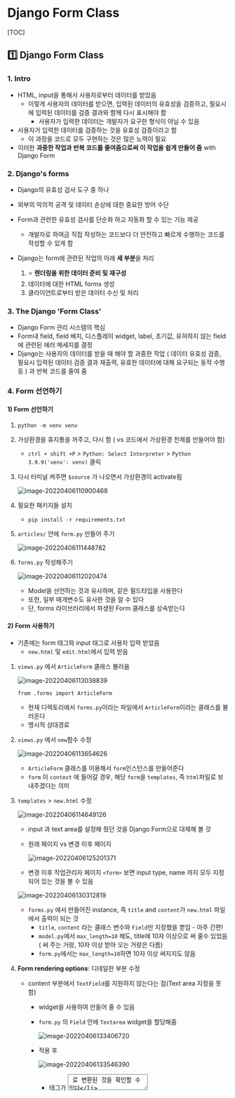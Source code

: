 # Django Form Class

[TOC]



## :one: Django Form Class

### 1. Intro

* HTML, input을 통해서 사용자로부터 데이터를 받았음 
  * 이렇게 사용자의 데이터를 받으면, 입력된 데이터의 유효성을 검증하고, 필요시에 입력된 데이터를 검증 결과와 함께 다시 표시해야 함
    * 사용자가 입력한 데이터는 개발자가 요구한 형식이 아닐 수 있음
* 사용자가 입력한 데이터를 검증하는 것을 유효성 검증이라고 함
  * 이 과정을 코드로 모두 구현하는 것은 많은 노력이 필요
* 이러한 **과중한 작업과 반복 코드를 줄여줌으로써 이 작업을 쉽게 만들어 줌** with Django Form



### 2. Django's forms

* Django의 유효성 검사 도구 중 하나

* 외부의 악의적 공격 및 데이터 손상에 대한 중요한 방어 수단

* Form과 관련한 유효성 검사를 단순화 하고 자동화 할 수 있는 기능 제공

  * 개발자로 하여금 직접 작성하는 코드보다 더 안전하고 빠르게 수행하는 코드를 작성할 수 있게 함

* Django는 form에 관련된 작업의 아래 **세 부분**을 처리

  1. :star: **렌더링을 위한 데이터 준비 및 재구성**
  2. 데이터에 대한 HTML forms 생성
  3. 클라이언트로부터 받은 데이터 수신 및 처리

  

### 3. The Django 'Form Class'

* Django Form 관리 시스템의 핵심
* Form내 field, field 배치, 디스플레이 widget, label, 초기값, 유혀하지 않는 field에 관련된 에러 메세지를 결정
* Django는 사용자의 데이터를 받을 때 해야 할 과중한 작업 ( 데이터 유효성 검증, 필요시 입력된 데이터 검증 결과 재출력, 유효한 데이터에 대해 요구되는 동작 수행 등 ) 과 반복 코드를 줄여 줌



### 4. Form 선언하기

#### 1) Form 선언하기

1. `python -m venv venv`

2. 가상환경을 휴지통을 꺼주고, 다시 함 ( vs 코드에서 가상환경 전체를 만들어야 함)

   * `ctrl + shift +P` > `Python: Select Interpreter` > `Python 3.9.9('venv': venv)` 클릭

3. 다시 터미널 켜주면 `$source` 가 나오면서 가상환경이 activate됨

   ![image-20220406110900468](Django_FormClass.assets/image-20220406110900468.png)

4. 필요한 패키지들 설치 

   * `pip install -r requirements.txt`

5. `articles/` 안에 `form.py` 만들어 주기

   ![image-20220406111448782](Django_FormClass.assets/image-20220406111448782.png)

6. `forms.py` 작성해주기

   ![image-20220406112020474](Django_FormClass.assets/image-20220406112020474.png)

   * Model을 선언하는 것과 유사하며, 같은 필드타입을 사용한다
   * 또한, 일부 매개변수도 유사한 것을 알 수 있다
   * 단, forms 라이브러리에서 파생된 Form 클래스를 상속받는다



#### 2) Form 사용하기

* 기존에는 form 태그와 input 태그로 사용자 입력 받았음
  * `new.html` 및 `edit.html`에서 입력 받음

1. `views.py` 에서 `ArticleForm` 클래스 불러옴

   ![image-20220406113038839](Django_FormClass.assets/image-20220406113038839.png)

   `from .forms import ArticleForm` 

   - 현재 디렉토리에서 `forms.py`이라는 파일에서 `ArticleForm`이라는 클래스를 불러온다
   - 명시적 상대경로

2. `views.py` 에서 `new`함수 수정

   ![image-20220406113654626](Django_FormClass.assets/image-20220406113654626.png)

   * `ArticleForm` 클래스를 이용해서 `form`인스턴스를 만들어준다
   * `form` 이 `context` 에 들어갈 경우,  해당 `form`을 `templates`, 즉 `html`파일로 보내주겠다는 의미

3. `templates` > `new.html` 수정

   ![image-20220406114649126](Django_FormClass.assets/image-20220406114649126.png)

   * input 과 text area를 설정해 줬던 것을 Django Form으로 대체해 볼 것 

   * 원래 페이지 vs 변경 이후 페이지

     ![image-20220406125201371](Django_FormClass.assets/image-20220406125201371.png)

   * 변경 이후 작업관리자 페이지 `<form>` 보면 input type, name 까지 모두 지정되어 있는 것을 볼 수 있음

   ![image-20220406130312819](Django_FormClass.assets/image-20220406130312819.png)

   * `forms.py` 에서 만들어진 instance, 즉 `title` and `content`가 `new.html` 파일에서 출력이 되는 것
     * `title`, `content` 라는 클래스 변수와 `Field`만 지정했을 뿐임 - 아주 간편!
     * `model.py`에서 `max_length=10` 해도, title에 10자 이상으로 써 줄수 있었음( 써 주는 거랑, 10자 이상 받아 오는 거랑은 다름)
     * `form.py`에서는 `max_length=10`하면 10자 이상 써지지도 않음

4. **Form rendering options**: 디테일한 부분 수정

   * content 부분에서 `TextField`를 지원하지 않는다는 점(Text area 지정을 못함)

     * widget을 사용하여 만들어 줄 수 있음

     * `form.py` 의 `Field` 안에 `Textarea` widget을 할당해줌

       ![image-20220406133406720](Django_FormClass.assets/image-20220406133406720.png)

     * 적용 후

       ![image-20220406133546390](Django_FormClass.assets/image-20220406133546390.png)

       * 태그가 <textarea> 로 변환된 것을 확인할 수 있다

   * Title과 Content가 나란히 출력된다는 점

     * Input tag가 inline 속성을 가지고 있기 때문

     * form에 속성값을 제공해준다: `{{ form.as_p }}`

       ![image-20220406131744782](Django_FormClass.assets/image-20220406131744782.png)

     * 적용 후

       ![image-20220406131949618](Django_FormClass.assets/image-20220406131949618.png)

       ![image-20220406132403108](Django_FormClass.assets/image-20220406132403108.png)



#### 3) `models.py` 와 비교

![image-20220406111721129](Django_FormClass.assets/image-20220406111721129.png)

* `content` 부분에서 `TextField()` 필드 지정 불가능
* `CharField` 가져오는 곳은 각각 `forms`와 `models`로 다름. 따라서 이름만 같고 다른 필드.
* `forms.py` 의 `CharField`에서 `max_length=`가 없음을 알 수 있다 -> 필수 아님!



### 5. Form rendering options

* \<label> & \<input> 쌍에 대한 3가지 출력 옵션

  * **as_p**

    * 각 필드가 단락(<p> 태그)으로 감싸져서 렌더링 됨

  * **as_ul**

    * 각 필드가 목록 항목(<li> 태그)으로 감싸져서 렌더링 됨
    * \<ul>태그는 직접 작성해야 함

  * **as_table**

    * 각 필드가 테이블(<tr> 태그)행으로 감싸져서 렌더링 됨

    * \<table> 태그는 직접 작성해야 함

      

### 6. Django의 HTML input 요소 표현 방법 2가지

* 필드(Form fields)

  * input에 대한 유효성 검사 로직을 처리하며 템플릿에서 직접 사용 됨

* 위젯(Widgets)

  * [장고 위젯 공식문서](https://docs.djangoproject.com/en/4.0/ref/forms/widgets/)

  * 웹 페이지의 HTML input 요소 렌더링

    * 단독적으로 사용 불가능
    * FormField 안에서 사용 가능(widget은 반드시 Form fields에 할당 됨)
    * GET/POST 딕셔너리에서 데이터 추출

  * Widgets handling input of text (대소문자 주의)

    * `Textarea`

    * `EmailInput`

    * `PasswordInput`

      * `content = forms.CharField(widget=forms.PasswordInput)`으로 설정시

        ![image-20220406133915533](Django_FormClass.assets/image-20220406133915533.png)

  

### 7. 위젯(widget)

* Django의 HTML input element 표현
* HTML 렌더링 처리
* 주의사항
  * Form Fields와 혼동되어서는 안됨
  * Form Fields는 input 유효성 검사를 처리
  * Widgets은 웹페이지에서 input element의 단순 raw한 렌더링 처리



### 8. Form field 및 widget 응용

#### 1) drop down menu 생성

* `forms.py` 수정

  * `ChoiceField`

    * `ChoiceField`의 default widget은 `Select`이므로 따로 명시하지 않아도 됨
    * Either an iterable of 2-tuples to use as choices for this field, enumeration choices, or a callable that returns such an iterable. This argument accepts the same formats as the choices argument to a model field. 

  * `widget=forms.Select`

    ![image-20220406134552659](Django_FormClass.assets/image-20220406134552659.png)

  * drop down menu의 값을 튜플로 지정해준다

    ![image-20220406135627492](Django_FormClass.assets/image-20220406135627492.png)

    * `REGION_A` 식으로 대문자 쓰는 것은 장고가 권장하는 스타일 가이드
      * Django Coding Style 로 검색하면 스타일 가이드 나옴
    * "sl", "dj", "gj"는 장고가 받는 value

    * 수정 후 

      ![image-20220406135939496](Django_FormClass.assets/image-20220406135939496.png)

* 일반적인 경우와 비교

  * 일반적인 경우: `select` 태그 쓴 후 `option` 태그로 값 정해줌

    ![image-20220406134724669](Django_FormClass.assets/image-20220406134724669.png)

#### 2) 체크박스(check box) 생성

* `forms.py`의 `FormField` > widget에 `CheckboxSelectMultiple` 지정

  ![image-20220406140444039](Django_FormClass.assets/image-20220406140444039.png)

* 수정 후

  ![image-20220406140518512](Django_FormClass.assets/image-20220406140518512.png)





## :two: Model Form

### 1. Intro

* Django Form을 사용하다 보면, Model에 정의한 필드를 유저로부터 입력받기 위해 Form에서 Model 필드를 재정의하는 행위가 중복될 수 있음

* 그래서 Django는 Model을 통해 Form Class를 만들 수 있는 Model Form이라는 Helper를 제공

  * 이미 만들어진 모델 구조에 맞춰서 Form Class를 만들어 보는 것이 Model Form

    

### 2. Model Form Class

#### 1)  개요

* Model을 통해 Form class를 만들 수 있는 Helper
* 일반 Form Class와 완전히 같은 방식(객체 생성)으로 view에서 사용 가능
* `FormClass`와 사용방식은 동일하지만, 작성하는 방식이 조금 다름
* Form과 DB는 밀접한 관련이 있는데, Form을 통해 받은 입력이 DB에 저장될 때 사용



#### 2) `ModelForm` vs `FormClass` : 역할이 다르다

* `ModelForm`

  * Django가 해당 model에서 양식에 필요한 대부분의 정보를 이미 정의
  * 어떤 레코드를 만들어야 할지 알고 있으므로, 바로 `.save()` 호출 가능
  * 데이터베이스의 구조가 DB에 **저장**이 되는 경우 사용한다
    * 회원가입 
  * 모델로 만들어진 테이블 필드 속성에 맞는 html element를 만들어주고
  * 이를 통해 받은 데이터를 view함수에서 유효성 검사를 할 수 있도록 함

* `FormClass`

  * 어떤 Model에 저장해야 하는지 알 수 없으므로, 유효성 검사 이후 `cleaned_data` 딕셔너리를 생성

  * cleaned_data 딕셔너리에서 데이터를 가져온 후, `.save()` 호출해야 함

  * Model에 연관되지 않은 데이터를 받을 때 사용

  * 사용자로부터 요청 받을 때, 모든 데이터를 DB에 저장할 필요는 없음

  * 사용자로부터 받은 데이터를 DB에 저장할 필요가 없을 때 사용(데이터베이스와 연관 X)

    * 단순히 데이터로서만 사용할 때

    * 로그인  



### 3. `ModelForm` 선언하기

#### 1) Model Form 선언

* `ModelForm`을 만들려면, 이미 만들어 놓은 `FormClass`를 주석처리해 놓는 것이 필요

* forms 라이브러리에서 파생된 `ModelForm` 클래스를 상속받음

* 정의한 클래스 안에 Meta 클래스를 선언하고, **어떤 모델을 기반으로** Form을 작성할 것인지에 대한 정보를 Meta 클래스에 지정 (주의: 클래스 변수 fields와 exclude는 동시에 사용할 수 없음)

  ![image-20220406142716150](Django_FormClass.assets/image-20220406142716150.png)

  * class Meta: Article Model Form에 대한 data를 작성해주는 곳

    * model: 무슨 모델을 기반으로 만들 건지 작성

    * fields: 모델의 필드 중에 어떤 필드를 출력할것인지를 결정

      * 변수명을 리스트로 지정 가능

      *  변수가 너무 많을 경우 `__all__` : 해당 ArticleModel이 가지고 있는 모든 필드 출력

        ![image-20220406142812990](Django_FormClass.assets/image-20220406142812990.png)

* 따로 ClassForm으로 변수를 일일히 지정해 주지 않고 Model만 지정해 주어도 title, content 모두 출력

  * 모델 구조를 바탕으로 자동적으로 해석해서 변환해주는 것 

  

#### 2) exclude 사용하기

* class 변수 fields와 exclude는 동시에 사용할 수 없음

* 만약 모든 필드를 출력하되, 한 두가지만 제외하고 출력하고 싶다면 사용가능

  ![image-20220406143821271](Django_FormClass.assets/image-20220406143821271.png)

  ![image-20220406143831159](Django_FormClass.assets/image-20220406143831159.png)

  * title이 사라진 것을 볼 수 있음



#### 3) create view 수정

* ModelForm 사용시 간단하게 줄일 수 있음

  ![image-20220406150131048](Django_FormClass.assets/image-20220406150131048.png)

* `is_valid()` 및 `save()`

  ![image-20220406150430055](Django_FormClass.assets/image-20220406150430055.png)

  * `form.save()`를 통해 저장하면서 우리에게 객체 하나를 반환 -> 이를 articles에 할당

* 유효성 검사가 잘 되는지 확인해보기

  * 먼저 개발자도구에 들어가서 <input maxlength="10">  부분을 지워줌

    ![image-20220406150820160](Django_FormClass.assets/image-20220406150820160.png)

    * 지워주면 아래와 같이 됨. 그리고 10자 이상 쓸 수 있음

    ![image-20220406150850068](Django_FormClass.assets/image-20220406150850068.png)

    * 이렇게 한다고 해도, 10자 이상의 제목이 들어온다면 유효성 검사 조건에 걸리지 않게 되므로 NEW 페이지로 redirect 된다. ( if 조건문을 돌지 못한 것 )



#### 3) `create`, `new` view함수 합치기

* 시작하기 전에 합치는 이유

  * 왜 애초에 나눠서 만들었나?

    ![image-20220407145722484](Django_FormClass.assets/image-20220407145722484.png)

  * input을 받기 위해 몇 개의 view 함수 쓰고 있는가? 

    * `new` & `create` 

  * 메서드

    * `GET` : 데이터베이스의 데이터를 조회할 때 사용
    * `POST` : 데이터베이스에 뭔가 조작을 가할 때 사용 
    * `new` view 함수가 호출될 때는 `GET` method를 쓰고 있음
    * `create` view 함수가 호출될 때는 `POST` method를 쓰고 있음
    * 차이를 알았으니, 조건문으로 나눠주고, 하나로 합쳐보자

* new 함수를 create 함수로 넣어주자

  ![image-20220406155145805](Django_FormClass.assets/image-20220406155145805.png)

  * 이 때, AttributeError가 날 것

    ![image-20220406154638609](Django_FormClass.assets/image-20220406154638609.png)

    * `url.py`의 line8에서 에러 나고 있다고 친절히 알려줌

    * new라는 view함수가 없어져서 에러 나는 것이므로 path를 지워주면 해결된다

      ![](Django_FormClass.assets/image-20220406154811466.png)

    * url 하나로 두 가지의 요청을 처리하게 됨(GET/POST)

  * `new` 흔적 다 지워주기 -> `create`로 바꿔주기

    * `views.py`

      * create 함수의 return render 부분

    * `new.html` 

      * 템플릿 이름도 `create.html`로 바꿔줌
      * 내부의 NEW도 다 create로 바꿔줌

    * `index.html`

      * 해당 템플릿의 `url`에 문제가 생기면 `NoReverseMatch`에러 나옴

        ![image-20220406165128990](Django_FormClass.assets/image-20220406165128990.png)

      * `{% url %}` 부분을 `new` > `create`로 

  * 마지막으로 구조를 손봐준다

    ![image-20220406155918026](Django_FormClass.assets/image-20220406155918026.png)

    * 만약 context 부분이 else 내부에 들어 있었다면, 주황색 조건에 걸리지 않은 요청들은 마지막 return으로 반환된다. 그러나 해당 return에는 context가 있어야 하는데,  context가 else 안쪽에 있다면 해당 경우에는 context를 거치지 못하고 return되게 되므로 오류가 남. 따라서 context를 else 밖으로 빼 주어야 함

      ![image-20220406164409606](Django_FormClass.assets/image-20220406164409606.png)

      * 이렇게 돼야 두 가지 종류가 context를 거쳐갑니다

      * 유효성 검사를 통과하지 못한 form은, 그냥 넘어오는 것이 아니라 error 메시지를 가지고 넘어옴

      * 따라서 '유효성 검사를 통과하지 못한 form'을 만들고, 이를 웹에서 확인해보면

        ![image-20220406165922411](Django_FormClass.assets/image-20220406165922411.png)

        * 가지고 내려온 error 메시지를 출력한다
        * title은 10자 이상, content는 빈 칸 제출시 error message ( 장고가 기본적으로 설정한 에러메시지임. widget으로 에러메시지의 내용을 바꿀 수도 있음 )

  * `create.html`에서 `<action>`이 지정되지 않아도  요청 보내짐

    ![image-20220406171457505](Django_FormClass.assets/image-20220406171457505.png)

    * html form 태그의 특징임
    * html <form> 태그 <action>에 값이 없다면 현재 그 위치의 url로 요청을 보낸다
    * 단 권장하지는 않습니다. 귀찮지만 명시적으로 써주자



#### 4) `edit`, `update` view 함수 합치기

* `view.py`에서 edit, update 는 거의 같은 역할

  * `edit` 은 조회 > `GET`
  * `update` 은 조작 > `POST`

* **CREATE와의 차이점**

  1. 데이터를 조회해준다
     * `article = Article.objects.get(pk=pk)`
  2. Model Form에 instance라는 키워드 인자를 추가해준다
     * `form = ArticleForm(instance=article)` 
     * instance 키워드 인자가 article이라는 객체를 받아줌

* `edit`을 `update`로 합쳐준다

  * 원래 `edit`

    ![image-20220406172450458](Django_FormClass.assets/image-20220406172450458.png)

  * 합친 이후 `update`

    ![image-20220406173833287](Django_FormClass.assets/image-20220406173833287.png)

  * `edit.html` 이름을 `update.html`로 바꿔주기

  * `url.py` 에서 edit 관련한 path 지워주기

    ![image-20220406173151999](Django_FormClass.assets/image-20220406173151999.png)

  * `detail.html` 

    ![image-20220406173510511](Django_FormClass.assets/image-20220406173510511.png)

    * `{% url %}` 고쳐주기 ( `NoReverseMatch` 에러 날 것임 ) 
    * `{{ form.as_p }}` 넣어주기 - 주석처리된 부분을 한번에 처리해주는 것

  * 이대로 서버를 실행하면, 원래 edit 페이지에서 보여줬던 기존 데이터가 없이 빈 칸으로 나타남

    ![image-20220406173949334](Django_FormClass.assets/image-20220406173949334.png)

  * 내용을 나타나게 해 주기 위해서는 `view.py` 조작 필요

    ![image-20220406174215938](Django_FormClass.assets/image-20220406174215938.png)

    ![image-20220406174230525](Django_FormClass.assets/image-20220406174230525.png)

  * 유효성 검사 해주기

    ![image-20220406185155996](Django_FormClass.assets/image-20220406185155996.png)

    * 그런데 이렇게 되면, 업데이트가 되는 것이 아니라 `save()` 구간에서 새로운 글이 생성됨
    * 이때 키워드 인자 `instance = article`을 할당해주면 이 전 데이터 내용까지 출력됨

    ![image-20220406185437798](Django_FormClass.assets/image-20220406185437798.png)

    * 만약 저 부분을 빼면, UPDATE가 아니라 CREATE 기능을 하게 됨(새로운 글이 생성됨)

  * 중복되는 코드 위쪽으로 빼주기

    ![image-20220406191341407](Django_FormClass.assets/image-20220406191341407.png)



### 4. Meta Class

* Model의 정보를 작성하는 곳
* ModelForm 을 사용할 경우, 사용할 모델에 있어야 하는데 Meta Class가 이를 구성함
  * 해당 Model에 정의한 field 정보를 Form에 적용하기 위함
* [참고] Inner Class(Nested Class)
  * 클래스 내에 선언된 다른 클래스
  * 관련 클래스를 함께 그룹화 하여 가독성 및 프로그램 유지 관리를 지원(논리적으로 묶어서 표현)
  * 외부에서 내부 클래스에 접근할 수 없으므로 코드의 복잡성을 줄일 수 있음
* [참고] Meta data
  * 데이터에 대한 데이터
  * ex) 사진 촬영 - 사진 데이터 - 사진의 메타 데이터(촬영 시각, 렌즈, 조리개 값 등)



### 5. Methods

#### 1) `is valid()`

* 유효성 검사를 실행하고, 데이터가 유효한지 여부를 boolean으로 반환
  * method 이름이 is로 시작한다면 -> return이 boolean이라는 것을 유추할 수 있다 (T/F)
* 데이터 유효성 검사를 보장하기 위한 많은 테스트에 대해 Django는 `is_valid()`제공
  * True가 나오면 모델의 field조건을 통과한 것
  * 유효성 검증에 대해 개발자가 따로 복잡한 별도의 코드를 작성하지 않아도 됨
* 유효성검사란?
  * 요청한 데이터가 특정 조건에 충족하는지 확인하는 작업
  * 데이터페이스 각 필드 조건에 올바르지 않은 데이터가 서버로 전송되거나 저장되지 않도록 하는 것

#### 2) `save()` 

* Form에 바인딩 된(저장된) 데이터에서 데이터베이스 객체를 만들고 저장 -> 반환

* ModelForm의 하위(sub)클래스는 기존 모델 인스턴스를 키워드 인자 instance로 받아들일 수 있음

  * 이것이 제공되면 `save()`는 해당 인스턴스를 수정(UPDATE)
  * 제공되지 않는 경우, `save()`는 지정된 모델의 새 인스턴스를 만듦(CREATE)

* Form의 유효성이 확인되지 않은 경우(hasn't been validated), `save()`를 호출하면 `form.errors`를 확인하여 에러 확인이 가능. errors 라는 속성값에서 에러의 목록을 확인할 수 있다.

  * 로그를 확인하면 error 메세지가 뜬 것 확인 가능

    ![image-20220406151804152](image-20220406151804152.png)

    ![image-20220406151851599](Django_FormClass.assets/image-20220406151851599.png)

* CREATE, UPDATE

  ![image-20220406152334828](Django_FormClass.assets/image-20220406152334828.png)

  



### 6. 위젯(widget)

#### 1) widget이 하는 일

* Django의 HTML input element 표현(유효성 검사와는 관련 X)
* HTML 렌더링을 처리

#### 2)  Widgets 활용 - 1

![image-20220406200309789](Django_FormClass.assets/image-20220406200309789.png)



#### 3) :star: Widgets 활용 - 2 (권장)

* `forms.py` 에서 widget 설정

  ![image-20220406201543065](Django_FormClass.assets/image-20220406201543065.png)

  ![image-20220406201757880](Django_FormClass.assets/image-20220406201757880.png)

* Title area 안쪽에 내용을 쓰고 싶다면 input tag에 속성값 지정 by `attrs={}`

  ![image-20220406201936498](Django_FormClass.assets/image-20220406201936498.png)

  ![image-20220406201955398](Django_FormClass.assets/image-20220406201955398.png)

  * `attrs`의 딕셔너리 `{}` 안에 위치시켜준다

* 에러메시지 커스터마이징

  * `error_messages`는 `widget`과 같이 `Core Field arguments`이므로 같은 위치에 써준다

    ![image-20220406203100532](Django_FormClass.assets/image-20220406203100532.png)

    * indentation 제대로 맞춰주세요

    ![image-20220406203124237](Django_FormClass.assets/image-20220406203124237.png)

  

### 7. forms.py 파일 위치

* Form class는 `forms.py` 뿐만 아니라 다른 어느 위치에 두어도 상관없음
  * `models.py` 안에 Form Class가 작성되는 경우도 있음
* 하지만 되도록 `app폴더/forms.py`에 작성하는 것이 일반적인 구조



### 8. Form & Model Form비교

* `ModelForm`
  * Django가 해당 model에서 양식에 필요한 대부분의 정보를 이미 정의
  * 어떤 레코드를 만들어야 할지 알고 있으므로, 바로 `.save()` 호출 가능
  * form으로 간단해지긴 헀지만, styling은 widget을 사용해야 하는 등 번거로움
* `Form`
  * 어떤 Model에 저장해야 하는지 알 수 없으므로, 유효성 검사 이후 `cleaned_data` 딕셔너리를 생성
  * cleaned_data 딕셔너리에서 데이터를 가져온 후, `.save()` 호출해야 함
  * Model에 연관되지 않은 데이터를 받을 때 사용



### 9. [참고] cleaned_data 구조 예시

![image-20220406195615699](Django_FormClass.assets/image-20220406195615699.png)







## :three: Rendering fields manually

### 1. 수동으로 Form 작성하기

#### 1) Rendering fields manually

* [Django Official Documentation](https://docs.djangoproject.com/en/4.0/topics/forms/)

  ![image-20220406204058907](Django_FormClass.assets/image-20220406204058907.png)

  

#### 2) Looping over the form's fields

* Field가 너무 많으면 for tag를 이용 가능

  ![image-20220406204329099](Django_FormClass.assets/image-20220406204329099.png)



### 2. Bootstrap과 함께 사용하기

#### 1) Bootstrap class with widgets

* Bootstrap class를 widget에 직접 넣기

  ![image-20220406204942161](Django_FormClass.assets/image-20220406204942161.png)

  ![image-20220406205016995](Django_FormClass.assets/image-20220406205016995.png)

  ![image-20220406205157897](Django_FormClass.assets/image-20220406205157897.png)

* Bootstrap 사용하여 에러 메시지 빨간 색으로 띄우기

  ![image-20220406205500412](Django_FormClass.assets/image-20220406205500412.png)

  ![image-20220406205519084](Django_FormClass.assets/image-20220406205519084.png)

  

#### 2) Django Bootstrap 5 Library

* 외부 라이브러리(third party library)의 힘을 빌리기
  * django-bootstrap v5
  * class에 bootstrap을 적용시켜주는 라이브러리
  
* 설치
  * 구글에 django-bootstrap v5 검색해서 설치
    1. `$ pip install django-bootstrap-v5`
    2. `$ pip freeze > requirements.txt`
    3. `settings.py`에 `INSTALLED_APPS` 
  
* 설치한 library 적용

  * `base.html` 수정

    ![image-20220408232916393](Django_FormClass.assets/image-20220408232916393.png)

  * `update.html` 수정

    ![image-20220408232949750](Django_FormClass.assets/image-20220408232949750.png)









HTML Form, 장고의  Form class, Model Form 세개 파트로 나누어서 정리

NoReverseMatch 에러가 나면

`url.py`만 확인하면 됨 > 요청한 template의 url을 보면 됨





# tip



form 만들기 전 교수님 막간 git branch 수업

![image-20220407150340639](Django_FormClass.assets/image-20220407150340639.png)